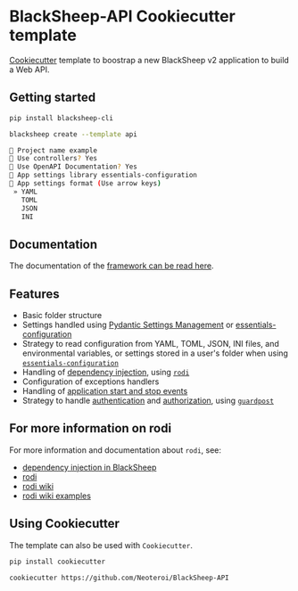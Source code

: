 # BlackSheep-API Cookiecutter template
[Cookiecutter](https://github.com/cookiecutter/cookiecutter) template to
boostrap a new BlackSheep v2 application to build a Web API.

## Getting started

```bash
pip install blacksheep-cli
```

```bash
blacksheep create --template api

🚀 Project name example
🤖 Use controllers? Yes
📜 Use OpenAPI Documentation? Yes
🔧 App settings library essentials-configuration
🔩 App settings format (Use arrow keys)
 » YAML
   TOML
   JSON
   INI
```

## Documentation
The documentation of the [framework can be read here](https://www.neoteroi.dev/blacksheep/).

## Features

- Basic folder structure
- Settings handled using [Pydantic Settings Management](https://docs.pydantic.dev/latest/usage/settings/) or [essentials-configuration](https://github.com/Neoteroi/essentials-configuration)
- Strategy to read configuration from YAML, TOML, JSON, INI files, and
  environmental variables, or settings stored in a user's folder when using
  [`essentials-configuration`](https://github.com/Neoteroi/essentials-configuration)
- Handling of [dependency injection](https://www.neoteroi.dev/blacksheep/dependency-injection/), using [`rodi`](https://github.com/RobertoPrevato/rodi)
- Configuration of exceptions handlers
- Handling of [application start and stop events](https://www.neoteroi.dev/blacksheep/application/)
- Strategy to handle [authentication](https://www.neoteroi.dev/blacksheep/authentication/) and [authorization](https://www.neoteroi.dev/blacksheep/authorization/), using [`guardpost`](https://github.com/RobertoPrevato/GuardPost)

## For more information on rodi

For more information and documentation about `rodi`, see:

- [dependency injection in BlackSheep](https://www.neoteroi.dev/blacksheep/dependency-injection/)
- [rodi](https://github.com/RobertoPrevato/rodi)
- [rodi wiki](https://github.com/RobertoPrevato/rodi/wiki)
- [rodi wiki examples](https://github.com/RobertoPrevato/rodi/wiki/Examples)

## Using Cookiecutter
The template can also be used with `Cookiecutter`.

```bash
pip install cookiecutter

cookiecutter https://github.com/Neoteroi/BlackSheep-API
```
